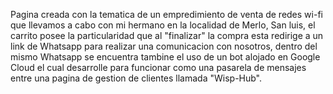 Pagina creada con la tematica de un empredimiento de venta de redes wi-fi que llevamos a cabo con mi hermano en la localidad de Merlo, San luis, el carrito posee la particularidad que al "finalizar" la compra esta redirige a un link de Whatsapp para realizar una comunicacion con nosotros, dentro del mismo Whatsapp se encuentra tambine el uso de un bot alojado en Google Cloud el cual desarrolle para funcionar como una pasarela de mensajes entre una pagina de gestion de clientes llamada "Wisp-Hub".